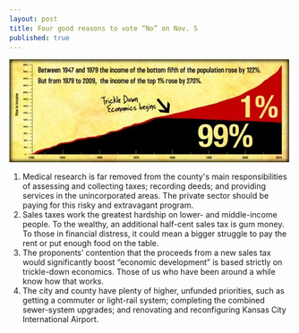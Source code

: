 ```yaml
---
layout: post
title: Four good reasons to vote “No” on Nov. 5
published: true
---
```


<img src="/img/trickle-down-begins.jpg" alt="Trickle Down Economics" class="img-responsive">

<br>
<ol>
    <li>Medical research is far removed from the county's main responsibilities of assessing and collecting taxes; recording deeds; and providing services in the unincorporated areas. The private sector should be paying for this risky and extravagant program.</li>
    <li>Sales taxes work the greatest hardship on lower- and middle-income people. To the wealthy, an additional half-cent sales tax is gum money. To those in financial distress, it could mean a bigger struggle to pay the rent or put enough food on the table.</li>
    <li>The proponents’ contention that the proceeds from a new sales tax would significantly boost “economic development” is based strictly on trickle-down economics. Those of us who have been around a while know how that works.</li>
    <li>The city and county have plenty of higher, unfunded priorities, such as getting a commuter or light-rail system; completing the combined sewer-system upgrades; and renovating and reconfiguring Kansas City International Airport. 
    </li>
</ol>

